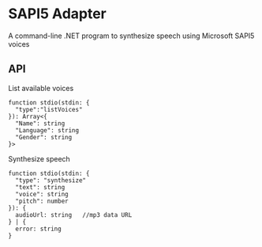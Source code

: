 # SAPI5 Adapter
A command-line .NET program to synthesize speech using Microsoft SAPI5 voices

## API
List available voices
```
function stdio(stdin: {
  "type":"listVoices"
}): Array<{
  "Name": string
  "Language": string
  "Gender": string
}>
```

Synthesize speech
```
function stdio(stdin: {
  "type": "synthesize"
  "text": string
  "voice": string
  "pitch": number
}): {
  audioUrl: string   //mp3 data URL
} | {
  error: string
}
```
